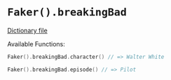# `Faker().breakingBad`

[Dictionary file](../src/main/resources/locales/en/breaking_bad.yml)

Available Functions:  
```kotlin
Faker().breakingBad.character() // => Walter White

Faker().breakingBad.episode() // => Pilot
```
